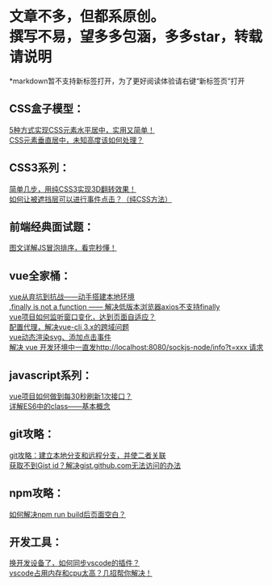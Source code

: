 文章不多，但都系原创。
<br>
撰写不易，望多多包涵，多多star，转载请说明
======

*markdown暂不支持新标签打开，为了更好阅读体验请右键“新标签页”打开

CSS盒子模型：
------
<a href="http://blog.csdn.net/simon9124/article/details/78935788" target="_blank">5种方式实现CSS元素水平居中，实用又简单！</a><br>
<a href="http://blog.csdn.net/simon9124/article/details/78976984" target="_blank">CSS元素垂直居中，未知高度该如何处理？</a><br>

CSS3系列：
------
<a href="https://segmentfault.com/a/1190000017925992" target="_blank">简单几步，用纯CSS3实现3D翻转效果！</a><br>
<a href="https://segmentfault.com/a/1190000017338604" target="_blank">如何让被遮挡层可以进行事件点击？（纯CSS方法）</a><br>

前端经典面试题：
------
<a href="http://blog.csdn.net/simon9124/article/details/79080839" target="_blank">图文详解JS冒泡排序，看完秒懂！</a><br>

vue全家桶：
------
<a href="https://segmentfault.com/a/1190000015167686" target="_blank">vue从弃坑到抗战——动手搭建本地环境</a><br>
<a href="https://segmentfault.com/a/1190000015550213" target="_blank">.finally is not a function —— 解决低版本浏览器axios不支持finally</a><br>
<a href="https://segmentfault.com/a/1190000016512967" target="_blank">vue项目如何监听窗口变化，达到页面自适应？</a><br>
<a href="https://segmentfault.com/a/1190000020465443" target="_blank">配置代理，解决vue-cli 3.x的跨域问题</a><br>
<a href="https://segmentfault.com/a/1190000021991082#shareToWeibo">vue动态渲染svg、添加点击事件</a><br>
<a href="https://segmentfault.com/a/1190000022406208#shareToWeibo">解决 vue 开发环境中一直发http://localhost:8080/sockjs-node/info?t=xxx 请求</a><br>

javascript系列：
------
<a href="https://segmentfault.com/a/1190000017246671" target="_blank">vue项目如何做到每30秒刷新1次接口？</a><br>
<a href="https://segmentfault.com/a/1190000019342040" target="_blank">详解ES6中的class——基本概念</a><br>

git攻略：
------
<a href="https://segmentfault.com/a/1190000019248056" target="_blank">git攻略：建立本地分支和远程分支，并使二者关联</a><br>
<a href="https://segmentfault.com/a/1190000019671850" target="_blank">获取不到Gist id？解决gist.github.com无法访问的办法</a><br>

npm攻略：
------
<a href="https://segmentfault.com/a/1190000019721030" target="_blank">如何解决npm run build后页面空白？</a><br>

开发工具：
------
<a href="https://juejin.im/post/5d4133dcf265da03c502ec40" target="_blank">换开发设备了，如何同步vscode的插件？</a><br>
<a href="https://juejin.im/post/5ddde0735188256eb358fa7c" target="_blank">vscode占用内存和cpu太高？几招帮你解决！</a><br>

